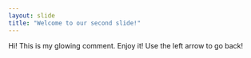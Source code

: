 ```yaml
---
layout: slide
title: "Welcome to our second slide!"
---
```

Hi! This is my glowing comment. Enjoy it!
Use the left arrow to go back!
